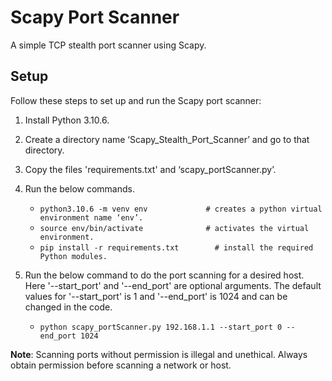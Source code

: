 
# Scapy Port Scanner

A simple TCP stealth port scanner using Scapy.


## Setup

Follow these steps to set up and run the Scapy port scanner:


1. Install Python 3.10.6.
2. Create a directory name ‘Scapy_Stealth_Port_Scanner’ and go to that directory.
3. Copy the files 'requirements.txt' and ‘scapy_portScanner.py’.

4. Run the below commands.
      - `python3.10.6 -m venv env		      # creates a python virtual environment name ‘env’.`
      - `source env/bin/activate		      # activates the virtual environment.`
      - `pip install -r requirements.txt		# install the required Python modules.`

5. Run the below command to do the port scanning for a desired host. Here '--start_port' and '--end_port' are optional arguments. The default values for '--start_port' is 1 and '--end_port' is 1024 and can be changed in the code.
      - `python scapy_portScanner.py 192.168.1.1 --start_port 0 --end_port 1024`
      

**Note**: Scanning ports without permission is illegal and unethical. Always obtain permission before scanning a network or host.

